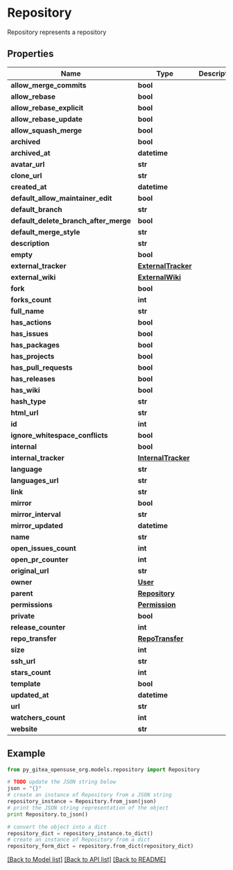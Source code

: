 # Repository

Repository represents a repository

## Properties

Name | Type | Description | Notes
------------ | ------------- | ------------- | -------------
**allow_merge_commits** | **bool** |  | [optional] 
**allow_rebase** | **bool** |  | [optional] 
**allow_rebase_explicit** | **bool** |  | [optional] 
**allow_rebase_update** | **bool** |  | [optional] 
**allow_squash_merge** | **bool** |  | [optional] 
**archived** | **bool** |  | [optional] 
**archived_at** | **datetime** |  | [optional] 
**avatar_url** | **str** |  | [optional] 
**clone_url** | **str** |  | [optional] 
**created_at** | **datetime** |  | [optional] 
**default_allow_maintainer_edit** | **bool** |  | [optional] 
**default_branch** | **str** |  | [optional] 
**default_delete_branch_after_merge** | **bool** |  | [optional] 
**default_merge_style** | **str** |  | [optional] 
**description** | **str** |  | [optional] 
**empty** | **bool** |  | [optional] 
**external_tracker** | [**ExternalTracker**](ExternalTracker.md) |  | [optional] 
**external_wiki** | [**ExternalWiki**](ExternalWiki.md) |  | [optional] 
**fork** | **bool** |  | [optional] 
**forks_count** | **int** |  | [optional] 
**full_name** | **str** |  | [optional] 
**has_actions** | **bool** |  | [optional] 
**has_issues** | **bool** |  | [optional] 
**has_packages** | **bool** |  | [optional] 
**has_projects** | **bool** |  | [optional] 
**has_pull_requests** | **bool** |  | [optional] 
**has_releases** | **bool** |  | [optional] 
**has_wiki** | **bool** |  | [optional] 
**hash_type** | **str** |  | [optional] 
**html_url** | **str** |  | [optional] 
**id** | **int** |  | [optional] 
**ignore_whitespace_conflicts** | **bool** |  | [optional] 
**internal** | **bool** |  | [optional] 
**internal_tracker** | [**InternalTracker**](InternalTracker.md) |  | [optional] 
**language** | **str** |  | [optional] 
**languages_url** | **str** |  | [optional] 
**link** | **str** |  | [optional] 
**mirror** | **bool** |  | [optional] 
**mirror_interval** | **str** |  | [optional] 
**mirror_updated** | **datetime** |  | [optional] 
**name** | **str** |  | [optional] 
**open_issues_count** | **int** |  | [optional] 
**open_pr_counter** | **int** |  | [optional] 
**original_url** | **str** |  | [optional] 
**owner** | [**User**](User.md) |  | [optional] 
**parent** | [**Repository**](Repository.md) |  | [optional] 
**permissions** | [**Permission**](Permission.md) |  | [optional] 
**private** | **bool** |  | [optional] 
**release_counter** | **int** |  | [optional] 
**repo_transfer** | [**RepoTransfer**](RepoTransfer.md) |  | [optional] 
**size** | **int** |  | [optional] 
**ssh_url** | **str** |  | [optional] 
**stars_count** | **int** |  | [optional] 
**template** | **bool** |  | [optional] 
**updated_at** | **datetime** |  | [optional] 
**url** | **str** |  | [optional] 
**watchers_count** | **int** |  | [optional] 
**website** | **str** |  | [optional] 

## Example

```python
from py_gitea_opensuse_org.models.repository import Repository

# TODO update the JSON string below
json = "{}"
# create an instance of Repository from a JSON string
repository_instance = Repository.from_json(json)
# print the JSON string representation of the object
print Repository.to_json()

# convert the object into a dict
repository_dict = repository_instance.to_dict()
# create an instance of Repository from a dict
repository_form_dict = repository.from_dict(repository_dict)
```
[[Back to Model list]](../README.md#documentation-for-models) [[Back to API list]](../README.md#documentation-for-api-endpoints) [[Back to README]](../README.md)


